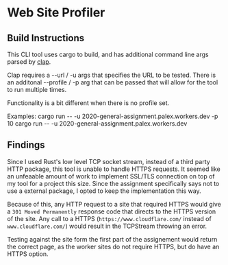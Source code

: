 # Web Site Profiler

## Build Instructions

This CLI tool uses cargo to build, and has additional command line args parsed by [clap](https://crates.io/crates/clap).

Clap requires a --url / -u args that specifies the URL to be tested.
There is an additonal --profile / -p arg that can be passed that will allow for the tool to run multiple times.

Functionality is a bit different when there is no profile set.

Examples:
    cargo run -- -u 2020-general-assignment.palex.workers.dev -p 10
    cargo run -- -u 2020-general-assignment.palex.workers.dev

## Findings

Since I used Rust's low level TCP socket stream, instead of a third party HTTP package, this tool is unable to handle HTTPS requests. It seemed like an unfeaable amount of work to implement SSL/TLS connection on top of my tool for a project this size. Since the assignment specifically says not to use a external package, I opted to keep the implementation this way.

Because of this, any HTTP request to a site that required HTTPS would give a `301 Moved Permanently` response code that directs to the HTTPS version of the site. Any call to a HTTPS (`https://www.cloudflare.com/` instead of `www.cloudflare.com/`) would result in the TCPStream throwing an error.

Testing against the site form the first part of the assignement would return the correct page, as the worker sites do not require HTTPS, but do have an HTTPS option.
